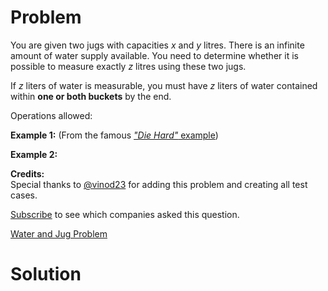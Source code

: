 
# Problem

You are given two jugs with capacities _x_ and _y_ litres. There is an
infinite amount of water supply available. You need to determine whether it is
possible to measure exactly _z_ litres using these two jugs.

If _z_ liters of water is measurable, you must have _z_ liters of water
contained within **one or both buckets** by the end.

Operations allowed:

**Example 1:** (From the famous [_"Die Hard"_ example](https://www.youtube.com/watch?v=BVtQNK_ZUJg)) 

**Example 2:**

**Credits:**  
Special thanks to [@vinod23](https://discuss.leetcode.com/user/vinod23) for
adding this problem and creating all test cases.

[Subscribe](/subscribe/) to see which companies asked this question.



[Water and Jug Problem](https://leetcode.com/problems/water-and-jug-problem)

# Solution



